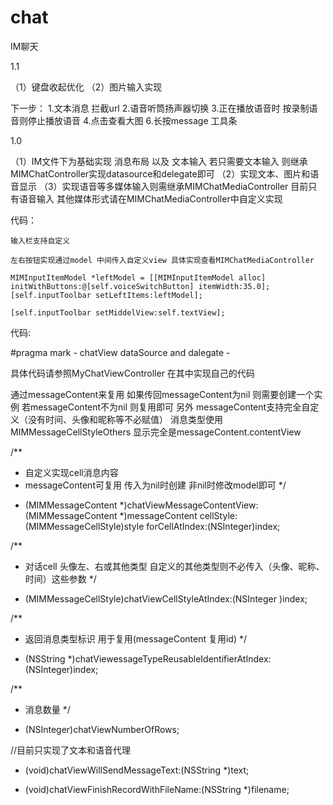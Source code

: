 # chat
IM聊天

1.1 

（1）键盘收起优化
（2）图片输入实现   

下一步：
1.文本消息  拦截url
2.语音听筒扬声器切换
3.正在播放语音时  按录制语音则停止播放语音
4.点击查看大图
6.长按message 工具条

1.0

（1）IM文件下为基础实现
    消息布局 以及 文本输入
    若只需要文本输入 则继承MIMChatController实现datasource和delegate即可
（2）实现文本、图片和语音显示
（3）实现语音等多媒体输入则需继承MIMChatMediaController
    目前只有语音输入  其他媒体形式请在MIMChatMediaController中自定义实现
 


代码：
    
    
    输入栏支持自定义

    左右按钮实现通过model 中间传入自定义view 具体实现查看MIMChatMediaController

    MIMInputItemModel *leftModel = [[MIMInputItemModel alloc] initWithButtons:@[self.voiceSwitchButton] itemWidth:35.0];
    [self.inputToolbar setLeftItems:leftModel];
    
    [self.inputToolbar setMiddelView:self.textView];
    
    
代码:

#pragma mark - chatView dataSource and dalegate -

具体代码请参照MyChatViewController  在其中实现自己的代码

通过messageContent来复用
如果传回messageContent为nil 则需要创建一个实例
若messageContent不为nil 则复用即可
另外 messageContent支持完全自定义（没有时间、头像和昵称等不必赋值） 消息类型使用MIMMessageCellStyleOthers  显示完全是messageContent.contentView

/**
*  自定义实现cell消息内容
*  messageContent可复用  传入为nil时创建  非nil时修改model即可
*/
- (MIMMessageContent *)chatViewMessageContentView:(MIMMessageContent *)messageContent cellStyle:(MIMMessageCellStyle)style forCellAtIndex:(NSInteger)index;

/**
*  对话cell 头像左、右或其他类型 自定义的其他类型则不必传入（头像、昵称、时间）这些参数
*/
- (MIMMessageCellStyle)chatViewCellStyleAtIndex:(NSInteger )index;

/**
*  返回消息类型标识 用于复用(messageContent 复用id)
*/
- (NSString *)chatViewessageTypeReusableIdentifierAtIndex:(NSInteger)index;

/**
*  消息数量
*/
- (NSInteger)chatViewNumberOfRows;


//目前只实现了文本和语音代理

- (void)chatViewWillSendMessageText:(NSString *)text;

- (void)chatViewFinishRecordWithFileName:(NSString *)filename;

    
